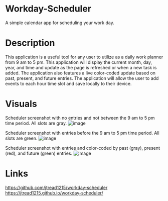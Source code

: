 # Workday-Scheduler
A simple calendar app for scheduling your work day.

# Description
This application is a useful tool for any user to utilize as a daily work planner from 9 am to 5 pm.
This application will display the current month, day, year, and time and update as the page is refreshed or when a new task is added.
The application also features a live color-coded update based on past, present, and future entries. 
The application will allow the user to add events to each hour time slot and save locally to their device.

# Visuals
Scheduler screenshot with no entries and not between the 9 am to 5 pm time period. All slots are gray.
![image](https://user-images.githubusercontent.com/77247419/120909759-6d60c180-c646-11eb-8a51-fd1d422171a6.png)

Scheduler screenshot with entries before the 9 am to 5 pm time period. All slots are green.
![image](https://user-images.githubusercontent.com/77247419/120924098-fce68e80-c69f-11eb-80e9-d593b8191c59.png)

Scheduler screenshot with entries and color-coded by past (gray), present (red), and future (green) entries.
![image](https://user-images.githubusercontent.com/77247419/121097745-7d9dab80-c7c2-11eb-8366-cde111542218.png)

# Links
https://github.com/jtread1215/workday-scheduler
<br />
https://jtread1215.github.io/workday-scheduler/
